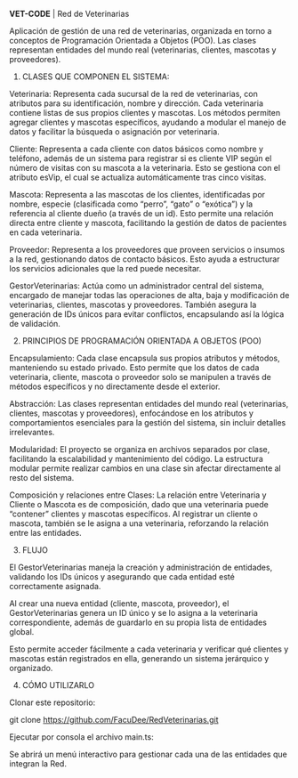 <strong>VET-CODE</strong> | Red de Veterinarias

Aplicación de gestión de una red de veterinarias, organizada en torno a conceptos de Programación Orientada a Objetos (POO). Las clases representan entidades del mundo real (veterinarias, clientes, mascotas y proveedores).

1. CLASES QUE COMPONEN EL SISTEMA:

Veterinaria: Representa cada sucursal de la red de veterinarias, con atributos para su identificación, nombre y dirección. Cada veterinaria contiene listas de sus propios clientes y mascotas. Los métodos permiten agregar clientes y mascotas específicos, ayudando a modular el manejo de datos y facilitar la búsqueda o asignación por veterinaria.

Cliente: Representa a cada cliente con datos básicos como nombre y teléfono, además de un sistema para registrar si es cliente VIP según el número de visitas con su mascota a la veterinaria. Esto se gestiona con el atributo esVip, el cual se actualiza automáticamente tras cinco visitas.

Mascota: Representa a las mascotas de los clientes, identificadas por nombre, especie (clasificada como “perro”, “gato” o “exótica”) y la referencia al cliente dueño (a través de un id). Esto permite una relación directa entre cliente y mascota, facilitando la gestión de datos de pacientes en cada veterinaria.

Proveedor: Representa a los proveedores que proveen servicios o insumos a la red, gestionando datos de contacto básicos. Esto ayuda a estructurar los servicios adicionales que la red puede necesitar.

GestorVeterinarias: Actúa como un administrador central del sistema, encargado de manejar todas las operaciones de alta, baja y modificación de veterinarias, clientes, mascotas y proveedores. También asegura la generación de IDs únicos para evitar conflictos, encapsulando así la lógica de validación.

2. PRINCIPIOS DE PROGRAMACIÓN ORIENTADA A OBJETOS (POO)

Encapsulamiento: Cada clase encapsula sus propios atributos y métodos, manteniendo su estado privado. Esto permite que los datos de cada veterinaria, cliente, mascota o proveedor solo se manipulen a través de métodos específicos y no directamente desde el exterior.

Abstracción: Las clases representan entidades del mundo real (veterinarias, clientes, mascotas y proveedores), enfocándose en los atributos y comportamientos esenciales para la gestión del sistema, sin incluir detalles irrelevantes.

Modularidad: El proyecto se organiza en archivos separados por clase, facilitando la escalabilidad y mantenimiento del código. La estructura modular permite realizar cambios en una clase sin afectar directamente al resto del sistema.

Composición y relaciones entre Clases: La relación entre Veterinaria y Cliente o Mascota es de composición, dado que una veterinaria puede “contener” clientes y mascotas específicos. Al registrar un cliente o mascota, también se le asigna a una veterinaria, reforzando la relación entre las entidades.

3. FLUJO

El GestorVeterinarias maneja la creación y administración de entidades, validando los IDs únicos y asegurando que cada entidad esté correctamente asignada.

Al crear una nueva entidad (cliente, mascota, proveedor), el GestorVeterinarias genera un ID único y se lo asigna a la veterinaria correspondiente, además de guardarlo en su propia lista de entidades global.

Esto permite acceder fácilmente a cada veterinaria y verificar qué clientes y mascotas están registrados en ella, generando un sistema jerárquico y organizado.

4. CÓMO UTILIZARLO

Clonar este repositorio:

git clone https://github.com/FacuDee/RedVeterinarias.git

Ejecutar por consola el archivo main.ts:

Se abrirá un menú interactivo para gestionar cada una de las entidades que integran la Red.
